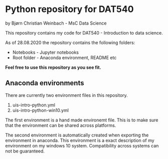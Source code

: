 # Python repository for DAT540

by Bjørn Christian Weinbach - MsC Data Science

This repository contains my code for DAT540 - Introduction to data science.

As of 28.08.2020 the repository contains the following folders:

* Notebooks - Jupyter notebooks
* Root folder - Anaconda environment, README etc

**Feel free to use this repository as you see fit.**

## Anaconda environments

There are currently two environment files in this repository.

1. uis-intro-python.yml
2. uis-intro-python-win10.yml

The first environment is a hand made environemt file. This is to make sure that the environment can be shared across platforms. 

The second environment is automatically created when exporting the environment in anaconda. This environment is a exact description of my environment on my windows 10 system. Compatibility across systems can not be guaranteed.